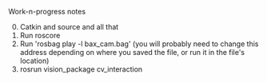 Work-n-progress notes

0. Catkin and source and all that
1. Run roscore
2. Run 'rosbag play -l bax_cam.bag' (you will probably need to change this address depending on where you saved the file, or run it in the file's location)
3. rosrun vision_package cv_interaction

